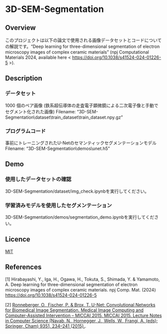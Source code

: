 # 3D-SEM-Segmentation

## Overview
このプロジェクトは以下の論文で使用される画像データセットとコードについての解説です。“Deep
learning for three-dimensional segmentation of electron microscopy images of
complex ceramic materials” (npj Computational Materials 2024, available here &lt;
https://doi.org/10.1038/s41524-024-01226-5 &gt;).



## Description

### データセット
1000 個のペア画像 (鉄系超伝導体の走査電子顕微鏡による二次電子像と手動でセグメント化された画像)
Filename: “3D-SEM-Segmentation\dataset\train_dataset\train_dataset.npy.gz”

### プログラムコード
事前にトレーニングされたU-Netのセマンティックセグメンテーションモデル
Filename: “3D-SEM-Segmentation\demos\unet.h5”
## Demo

### 使用したデータセットの確認

3D-SEM-Segmentation/dataset/img_check.ipynbを実行してください。


### 学習済みモデルを使用したセグメンテーション

3D-SEM-Segmentation/demos/segmentation_demo.ipynbを実行してください。


## Licence

[MIT](https://github.com/YamamotoLaboratory/3D-SEM-Segmentation/blob/main/LICENSE)

## References
[1] Hirabayashi, Y., Iga, H., Ogawa, H., Tokuta, S., Shimada, Y. &amp; Yamamoto, A.
Deep learning for three-dimensional segmentation of electron microscopy
images of complex ceramic materials. npj Comp. Mat. (2024)
https://doi.org/10.1038/s41524-024-01226-5

[2] [Ronneberger, O., Fischer, P. & Brox, T. U-Net: Convolutional Networks for Biomedical Image
Segmentation. Medical Image Computing and Computer-Assisted Intervention – MICCAI 2015.
MICCAI 2015. Lecture Notes in Computer Science (Navab, N., Hornegger, J., Wells, W., Frangi, A.
(eds); Springer, Cham) 9351, 234–241 (2015).](https://doi.org/10.1007/978-3-319-24574-4_28).
